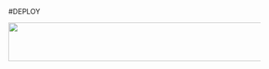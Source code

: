 #DEPLOY 

<p align="LEFT"><a href="https://heroku.com/deploy?template=https://github.com/coderparv/caa/tree/Professor-99"> <img src="https://img.shields.io/badge/Deploy%20To%20Heroku-cream?style=for-the-badge&logo=heroku" width="520" height="78.45"/></a></p>
